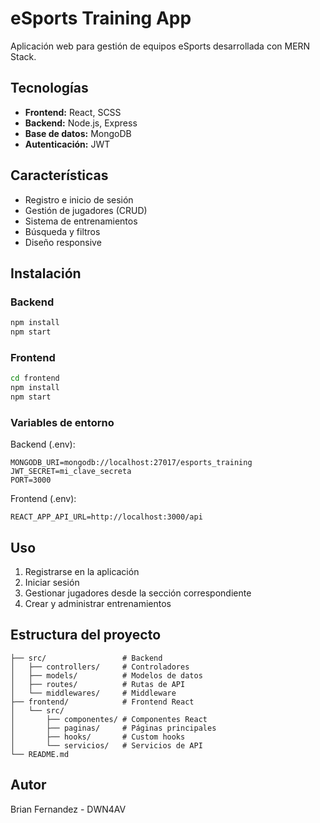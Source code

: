 # eSports Training App

Aplicación web para gestión de equipos eSports desarrollada con MERN Stack.

## Tecnologías

- **Frontend:** React, SCSS
- **Backend:** Node.js, Express
- **Base de datos:** MongoDB
- **Autenticación:** JWT

## Características

- Registro e inicio de sesión
- Gestión de jugadores (CRUD)
- Sistema de entrenamientos
- Búsqueda y filtros
- Diseño responsive

## Instalación

### Backend
```bash
npm install
npm start
```

### Frontend
```bash
cd frontend
npm install
npm start
```

### Variables de entorno

Backend (.env):
```
MONGODB_URI=mongodb://localhost:27017/esports_training
JWT_SECRET=mi_clave_secreta
PORT=3000
```

Frontend (.env):
```
REACT_APP_API_URL=http://localhost:3000/api
```

## Uso

1. Registrarse en la aplicación
2. Iniciar sesión
3. Gestionar jugadores desde la sección correspondiente
4. Crear y administrar entrenamientos

## Estructura del proyecto

```
├── src/                 # Backend
│   ├── controllers/     # Controladores
│   ├── models/          # Modelos de datos
│   ├── routes/          # Rutas de API
│   └── middlewares/     # Middleware
├── frontend/            # Frontend React
│   └── src/
│       ├── componentes/ # Componentes React
│       ├── paginas/     # Páginas principales
│       ├── hooks/       # Custom hooks
│       └── servicios/   # Servicios de API
└── README.md
```

## Autor

Brian Fernandez - DWN4AV

